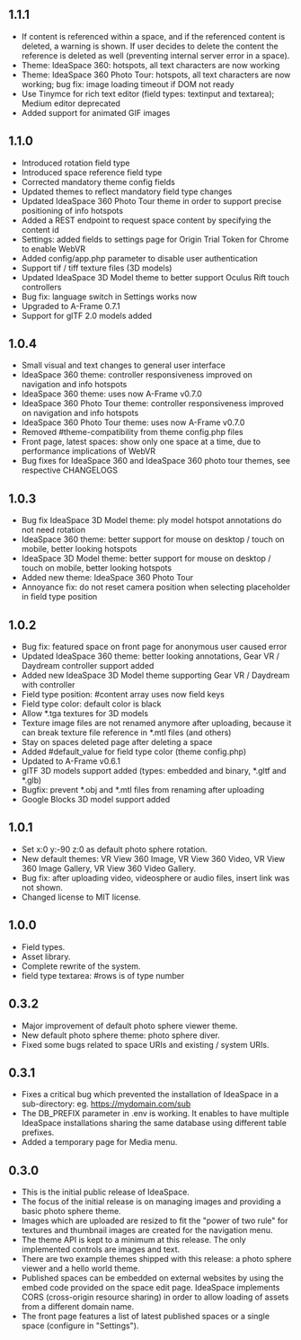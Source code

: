 ## 1.1.1

- If content is referenced within a space, and if the referenced content is deleted, a warning is shown. If user decides to delete the content the reference is deleted as well (preventing internal server error in a space). 
- Theme: IdeaSpace 360: hotspots, all text characters are now working
- Theme: IdeaSpace 360 Photo Tour: hotspots, all text characters are now working; bug fix: image loading timeout if DOM not ready
- Use Tinymce for rich text editor (field types: textinput and textarea); Medium editor deprecated
- Added support for animated GIF images 


## 1.1.0

- Introduced rotation field type 
- Introduced space reference field type 
- Corrected mandatory theme config fields
- Updated themes to reflect mandatory field type changes
- Updated IdeaSpace 360 Photo Tour theme in order to support precise positioning of info hotspots
- Added a REST endpoint to request space content by specifying the content id
- Settings: added fields to settings page for Origin Trial Token for Chrome to enable WebVR
- Added config/app.php parameter to disable user authentication
- Support tif / tiff texture files (3D models)
- Updated IdeaSpace 3D Model theme to better support Oculus Rift touch controllers
- Bug fix: language switch in Settings works now
- Upgraded to A-Frame 0.7.1
- Support for glTF 2.0 models added

## 1.0.4

- Small visual and text changes to general user interface
- IdeaSpace 360 theme: controller responsiveness improved on navigation and info hotspots
- IdeaSpace 360 theme: uses now A-Frame v0.7.0
- IdeaSpace 360 Photo Tour theme: controller responsiveness improved on navigation and info hotspots
- IdeaSpace 360 Photo Tour theme: uses now A-Frame v0.7.0
- Removed #theme-compatibility from theme config.php files
- Front page, latest spaces: show only one space at a time, due to performance implications of WebVR
- Bug fixes for IdeaSpace 360 and IdeaSpace 360 photo tour themes, see respective CHANGELOGS

## 1.0.3

- Bug fix IdeaSpace 3D Model theme: ply model hotspot annotations do not need rotation
- IdeaSpace 360 theme: better support for mouse on desktop / touch on mobile, better looking hotspots 
- IdeaSpace 3D Model theme: better support for mouse on desktop / touch on mobile, better looking hotspots
- Added new theme: IdeaSpace 360 Photo Tour
- Annoyance fix: do not reset camera position when selecting placeholder in field type position

## 1.0.2

- Bug fix: featured space on front page for anonymous user caused error 
- Updated IdeaSpace 360 theme: better looking annotations, Gear VR / Daydream controller support added
- Added new IdeaSpace 3D Model theme supporting Gear VR / Daydream with controller 
- Field type position: #content array uses now field keys
- Field type color: default color is black
- Allow *.tga textures for 3D models
- Texture image files are not renamed anymore after uploading, because it can break texture file reference in *.mtl files (and others)
- Stay on spaces deleted page after deleting a space
- Added #default_value for field type color (theme config.php)
- Updated to A-Frame v0.6.1
- glTF 3D models support added (types: embedded and binary, *.gltf and *.glb)
- Bugfix: prevent *.obj and *.mtl files from renaming after uploading
- Google Blocks 3D model support added

## 1.0.1

- Set x:0 y:-90 z:0 as default photo sphere rotation.
- New default themes: VR View 360 Image, VR View 360 Video, VR View 360 Image Gallery, VR View 360 Video Gallery.
- Bug fix: after uploading video, videosphere or audio files, insert link was not shown.
- Changed license to MIT license.

## 1.0.0

- Field types.
- Asset library.
- Complete rewrite of the system.
- field type textarea: #rows is of type number

## 0.3.2

- Major improvement of default photo sphere viewer theme.
- New default photo sphere theme: photo sphere diver.
- Fixed some bugs related to space URIs and existing / system URIs.

## 0.3.1

- Fixes a critical bug which prevented the installation of IdeaSpace in a sub-directory: eg. https://mydomain.com/sub
- The DB_PREFIX parameter in .env is working. It enables to have multiple IdeaSpace installations sharing the same database using different table prefixes.
- Added a temporary page for Media menu.

## 0.3.0  

- This is the initial public release of IdeaSpace.
- The focus of the initial release is on managing images and providing a basic photo sphere theme.
- Images which are uploaded are resized to fit the "power of two rule" for textures and thumbnail images are created for the navigation menu.
- The theme API is kept to a minimum at this release. The only implemented controls are images and text.
- There are two example themes shipped with this release: a photo sphere viewer and a hello world theme. 
- Published spaces can be embedded on external websites by using the embed code provided on the space edit page. IdeaSpace implements CORS (cross-origin resource sharing) in order to allow loading of assets from a different domain name.
- The front page features a list of latest published spaces or a single space (configure in "Settings").
